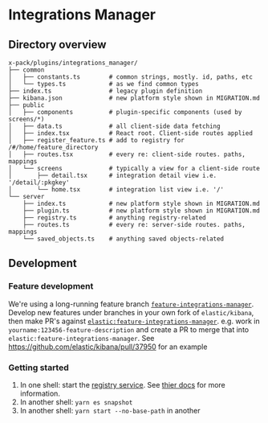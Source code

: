 # Integrations Manager

## Directory overview
```
x-pack/plugins/integrations_manager/
├── common 
│   ├── constants.ts        # common strings, mostly. id, paths, etc
│   └── types.ts            # as we find common types
├── index.ts                # legacy plugin definition
├── kibana.json             # new platform style shown in MIGRATION.md
├── public
│   ├── components          # plugin-specific components (used by screens/*)
│   ├── data.ts             # all client-side data fetching
│   ├── index.tsx           # React root. Client-side routes applied
│   ├── register_feature.ts # add to registry for /#/home/feature_directory
│   ├── routes.tsx          # every re: client-side routes. paths, mappings
│   └── screens             # typically a view for a client-side route
│       ├── detail.tsx      # integration detail view i.e. '/detail/:pkgkey'
│       └── home.tsx        # integration list view i.e. '/'
└── server            
    ├── index.ts            # new platform style shown in MIGRATION.md 
    ├── plugin.ts           # new platform style shown in MIGRATION.md
    ├── registry.ts         # anything registry-related
    ├── routes.ts           # every re: server-side routes. paths, mappings
    └── saved_objects.ts    # anything saved objects-related
```

## Development
### Feature development
We're using a long-running feature branch [`feature-integrations-manager`](https://github.com/elastic/kibana/tree/feature-integrations-manager). Develop new features under branches in your own fork of `elastic/kibana`, then make PR's against [`elastic:feature-integrations-manager`](https://github.com/elastic/kibana/tree/feature-integrations-manager). e.g. work in `yourname:123456-feature-description` and create a PR to merge that into `elastic:feature-integrations-manager`. See https://github.com/elastic/kibana/pull/37950 for an example

### Getting started
 1. In one shell: start the [registry service](https://github.com/elastic/integrations-registry). See [thier docs](https://github.com/elastic/integrations-registry#running) for more information.
 1. In another shell: `yarn es snapshot`
 1. In another shell: `yarn start --no-base-path` in another
 